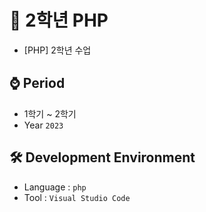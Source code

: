 # 📕 2학년 PHP
- [PHP] 2학년 수업

## ⌚ Period
  - 1학기 ~ 2학기
  - Year `2023`

## 🛠 Development Environment
  - Language : `php` 
  - Tool : `Visual Studio Code`
